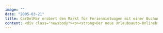 ```yaml
---
image: ""
date: "2005-03-21"
title: CarDelMar erobert den Markt für Ferienmietwagen mit einer Buchungswebsite von SinnerSchrader Studios
content: <div class="newsbody"><p><strong>Der neue Urlaubsauto-Onlinebroker CarDelMar vertraut auf die Touristik-Kompetenz von SinnerSchrader Studios. Das gesamte Internetgeschäft von CarDelMar hat die Hamburger Kreativagentur entwickelt vom Buchungssystem bis zum Kreativkonzept für Design und Vermarktung. Das Suchmaschinen-Marketing verantwortet SinnerSchrader Media.</strong></p><p>CarDelMar ist Urlaubsfeeling von Anfang an. Dieses Markenversprechen steht im Zentrum der Einführungskampagne, mit der das serviceorientierte Internetangebot auf cardelmar.com beworben wird. CarDelMar geht mit elf europäischen Destinationen an den Start und will sein Angebot bereits in den ersten drei Monaten auf 22 Destinationen ausbauen. SinnerSchrader Studios konnte CarDelMar insbesondere mit seinen Referenzen in den Bereichen Touristik und Mobilität überzeugen.</p><p><a class="news-backlink" href="/de/"><svg class="svg-ico svg-ico--arrow-left"><use xlink&#58;href="#arrow-down"></use></svg>Zurück zur Presse Übersicht</a></p></div>
---
```

